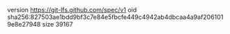 version https://git-lfs.github.com/spec/v1
oid sha256:827503ae1bdd9bf3c7e84e5fbcfe449c4942ab4dbcaa4a9af2061019e8e27948
size 39167

